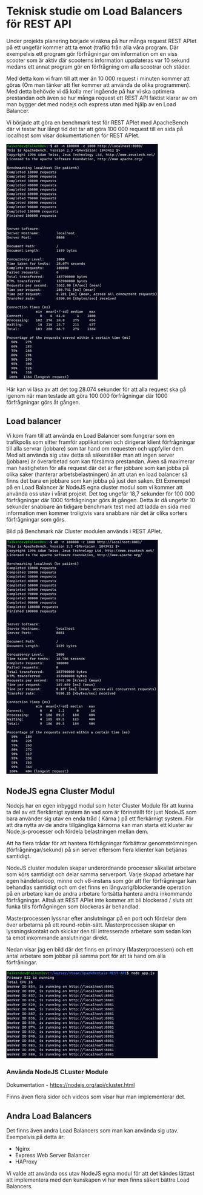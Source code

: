 # Teknisk studie om Load Balancers för REST API

Under projekts planering började vi räkna på hur många request REST APIet på ett ungefär kommer att ta emot (trafik) från alla våra program. Där exempelvis ett program gör förfrågningar om information om en viss scooter som är aktiv där scooterns information uppdateras var 10 sekund medans ett annat program gör en förfrågning om alla scootrar och städer.

Med detta kom vi fram till att mer än 10 000 request i minuten kommer att göras (Om man tänker att fler kommer att använda de olika programmen). Med detta behövde vi då kolla mer ingående på hur vi ska optimera prestandan och även se hur många request ett REST API faktist klarar av om man bygger det med nodejs och express utan med hjälp av en Load Balancer.

Vi började att göra en benchmark test för REST APIet med ApacheBench där vi testar hur långt tid det tar att göra 100 000 request till en sida på localhost som visar dokumentationen för REST APIet.

<img src="assets/benchmark1.png" alt="Benchmark 1" width="400"/>

Här kan vi läsa av att det tog 28.074 sekunder för att alla request ska gå igenom när man testade att göra 100 000 förfrågningar där 1000 förfrågningar görs åt gången.

## Load balancer

Vi kom fram till att använda en Load Balancer som fungerar som en trafikpolis som sitter framför applikationen och dirigerar klient förfrågningar till alla servrar (jobbare) som tar hand om requesten och uppfyller dem. Med att använda sig utav detta så säkerställer man att ingen server (jobbare) är överarbetad som kan försämra prestandan. Även så maximerar man hastigheten för alla request där det är fler jobbare som kan jobba på olika saker (hanterar arbetsbelastningen) än att utan en load balancer så finns det bara en jobbare som kan jobba på just den saken. Ett Exmempel på en Load Balancer är NodeJS egna cluster modul som vi kommer att använda oss utav i vårat projekt. Det tog ungefär 18,7 sekunder för 100 000 förfrågningar där 1000 förfrågningar görs åt gången. Detta är då ungefär 10 sekunder snabbare än tidigare benchmark test med att ladda en sida med information men kommer troligtvis vara snabbare när det är olika sorters förfrågningar som görs.

Bild på Benchmark när Cluster modulen används i REST APIet.

<img src="assets/benchmark2.png" alt="Benchmark 2" width="400"/>

## NodeJS egna Cluster Modul

Nodejs har en egen inbyggd modul som heter Cluster Module för att kunna ta del av ett flerkärnigt system än vad som är förinställt för just NodeJS som bara använder sig utav en enda tråd ( Kärna ) på ett flerkärnigt system. För att dra nytta av de andra tillgängliga kärnorna kan man starta ett kluster av Node.js-processer och fördela belastningen mellan dem.

Att ha flera trådar för att hantera förfrågningar förbättrar genomströmningen (förfrågningar/sekund) på sin server eftersom flera klienter kan betjänas samtidigt.

NodeJS cluster modulen skapar underordnande processer såkallat arbetare som körs samtidigt och delar samma serverport. Varje skapad arbetare har egen händelseloop, minne och v8-instans som gör att fler förfrågningar kan behandlas samtidigt och om det finns en långvarig/blockerande operation på en arbetare kan de andra arbetare fortsätta hantera andra inkommande förfrågningar. Alltså att REST APIet inte kommer att bli blockerad / sluta att funka tills förfrågningen som blockeras är behandlad.

Masterprocessen lyssnar efter anslutningar på en port och fördelar dem över arbetarna på ett round-robin-sätt.
Masterprocessen skapar en lyssningskontakt och skickar den till intresserade arbetare som sedan kan ta emot inkommande anslutningar direkt.

Nedan visar jag en bild där det finns en primary (Masterprocessen) och ett antal arbetare som jobbar på samma port för att ta hand om alla förfråningar.

<img src="assets/worker.png" alt="workers" width="400"/>

### Använda NodeJS CLuster Module

Dokumentation - https://nodejs.org/api/cluster.html

Finns även flera sidor och videos som visar hur man implementerar det.

## Andra Load Balancers

Det finns även andra Load Balancers som man kan använda sig utav.
Exempelvis på detta är:

- Nginx
- Express Web Server Balancer
- HAProxy

Vi valde att använda oss utav NodeJS egna modul för att det kändes lättast att implementera med den kunskapen vi har men finns säkert bättre Load Balancers.
